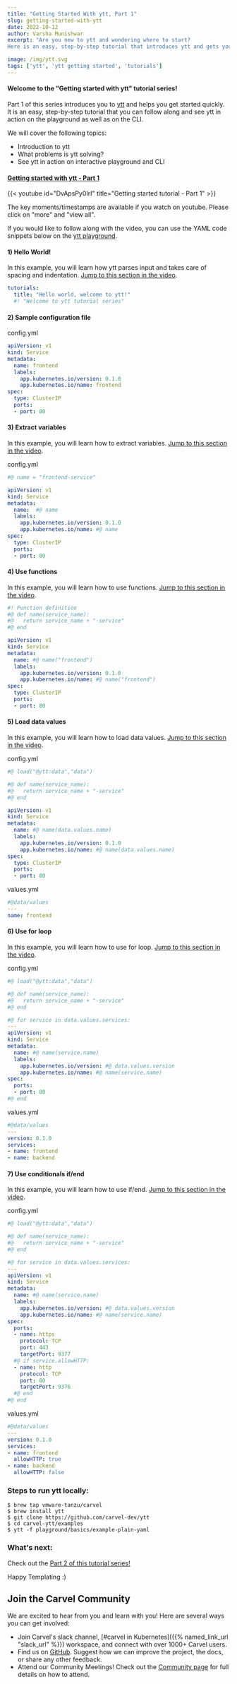 ```yaml
---
title: "Getting Started With ytt, Part 1"
slug: getting-started-with-ytt
date: 2022-10-12
author: Varsha Munishwar
excerpt: "Are you new to ytt and wondering where to start?
Here is an easy, step-by-step tutorial that introduces ytt and gets you started quickly."

image: /img/ytt.svg
tags: ['ytt', 'ytt getting started', 'tutorials']
---
```


#### Welcome to the "Getting started with ytt" tutorial series!

Part 1 of this series introduces you to [ytt](https://carvel.dev/ytt/) and helps you get started quickly.
It is an easy, step-by-step tutorial that you can follow along and see ytt in action on the playground as well as on the CLI.

We will cover the following topics:
- Introduction to ytt
- What problems is ytt solving?
- See ytt in action on interactive playground and CLI

#### [Getting started with ytt - Part 1](https://youtu.be/DvApsPy0IrI)
{{< youtube id="DvApsPy0IrI" title="Getting started tutorial - Part 1" >}}

The key moments/timestamps are available if you watch on youtube. Please click on "more" and "view all".

If you would like to follow along with the video, you can use the YAML code snippets below on the [ytt playground](https://carvel.dev/ytt/#playground).

#### 1) Hello World! 
In this example, you will learn how ytt parses input and takes care of spacing and indentation. [Jump to this section in the video](https://youtu.be/DvApsPy0IrI&t=360).

```yaml
tutorials:
  title: "Hello world, welcome to ytt!"
  #! "Welcome to ytt tutorial series" 
```
#### 2) Sample configuration file 
config.yml
```yaml
apiVersion: v1
kind: Service
metadata:
  name: frontend
  labels:
    app.kubernetes.io/version: 0.1.0
    app.kubernetes.io/name: frontend
spec:
  type: ClusterIP
  ports:
  - port: 80
```

#### 3) Extract variables
In this example, you will learn how to extract variables. [Jump to this section in the video](https://youtu.be/DvApsPy0IrI&t=418).

config.yml
```yaml
#@ name = "frontend-service"

apiVersion: v1
kind: Service
metadata:
  name:  #@ name
  labels:
    app.kubernetes.io/version: 0.1.0
    app.kubernetes.io/name: #@ name
spec:
  type: ClusterIP
  ports:
  - port: 80
```

#### 4) Use functions 
In this example, you will learn how to use functions. [Jump to this section in the video](https://youtu.be/DvApsPy0IrI&t=486).

```yaml
#! Function definition
#@ def name(service_name):
#@   return service_name + "-service"
#@ end

apiVersion: v1
kind: Service
metadata:
  name: #@ name("frontend")
  labels:
    app.kubernetes.io/version: 0.1.0
    app.kubernetes.io/name: #@ name("frontend")
spec:
  type: ClusterIP
  ports:
  - port: 80
```

#### 5) Load data values
In this example, you will learn how to load data values. [Jump to this section in the video](https://youtu.be/DvApsPy0IrI&t=585).

config.yml
```yaml
#@ load("@ytt:data","data")

#@ def name(service_name):
#@   return service_name + "-service"
#@ end

apiVersion: v1
kind: Service
metadata:
  name: #@ name(data.values.name)
  labels:
    app.kubernetes.io/version: 0.1.0
    app.kubernetes.io/name: #@ name(data.values.name)
spec:
  type: ClusterIP
  ports:
  - port: 80
```
values.yml
```yaml
#@data/values
---
name: frontend
```
#### 6) Use for loop
In this example, you will learn how to use for loop. [Jump to this section in the video](https://youtu.be/DvApsPy0IrI&t=706).

config.yml
```yaml
#@ load("@ytt:data","data")

#@ def name(service_name):
#@   return service_name + "-service"
#@ end

#@ for service in data.values.services:
---
apiVersion: v1
kind: Service
metadata:
  name: #@ name(service.name)
  labels:
    app.kubernetes.io/version: #@ data.values.version
    app.kubernetes.io/name: #@ name(service.name)
spec:
  ports:
  - port: 80
#@ end
```
values.yml
```yaml
#@data/values
---
version: 0.1.0
services:
- name: frontend
- name: backend
```
#### 7) Use conditionals if/end
In this example, you will learn how to use if/end. [Jump to this section in the video](https://youtu.be/DvApsPy0IrI&t=908).

config.yml
```yaml
#@ load("@ytt:data","data")

#@ def name(service_name):
#@   return service_name + "-service"
#@ end

#@ for service in data.values.services:
---
apiVersion: v1
kind: Service
metadata:
  name: #@ name(service.name)
  labels:
    app.kubernetes.io/version: #@ data.values.version
    app.kubernetes.io/name: #@ name(service.name)
spec:
  ports:
  - name: https
    protocol: TCP
    port: 443
    targetPort: 9377
  #@ if service.allowHTTP:
  - name: http
    protocol: TCP
    port: 80
    targetPort: 9376
  #@ end
#@ end
```
values.yml
```yaml
#@data/values
---
version: 0.1.0
services:
- name: frontend
  allowHTTP: true
- name: backend
  allowHTTP: false
```

### Steps to run ytt locally:
```shell
$ brew tap vmware-tanzu/carvel
$ brew install ytt
$ git clone https://github.com/carvel-dev/ytt
$ cd carvel-ytt/examples
$ ytt -f playground/basics/example-plain-yaml
```

### What's next: 
Check out the [Part 2 of this tutorial series!](getting-started-with-ytt-part-2/)


Happy Templating :)


## Join the Carvel Community

We are excited to hear from you and learn with you! Here are several ways you can get involved:
* Join Carvel's slack channel, [#carvel in Kubernetes]({{% named_link_url "slack_url" %}}) workspace, and connect with over 1000+ Carvel users.
* Find us on [GitHub](https://github.com/vmware-tanzu/carvel). Suggest how we can improve the project, the docs, or share any other feedback.
* Attend our Community Meetings! Check out the [Community page](/community/) for full details on how to attend.
